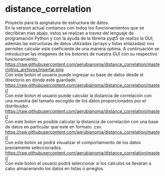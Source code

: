 # distance_correlation
Proyecto para la asignatura de estructura de datos.  
En la version actual contamos con todos los funcionamientos que se decribiran mas abajo, estos se realizan a travez del lenguaje de programación Python y con la ayuda de la libreria pyqt5 se realizo la GUI, además las estructuras de datos utilizadas (arrays y listas enlazadas) nos permiten calcular este coeficiente de una manera optima.
A continuación se introduciran las imagenes de los botones de nuestra GUI con su respectivo funcionamiento:  
https://raw.githubusercontent.com/aerubianoma/distance_correlation/master/otros_archivos/insertar.png    
Con este boton el usuario puede ingresar su base de datos desde el directorio en donde esté guardado.    
https://raw.githubusercontent.com/aerubianoma/distance_correlation/master/   
Con este boton el usuario puede calcular la distancia de correlación con una muestra del tamaño escogido de los datos proporcionados por el distribuidor.    
https://raw.githubusercontent.com/aerubianoma/distance_correlation/master/   
Con este boton es posible calcular la distancia de correlación con una base de datos en particular que esté en formato .csv.  
https://raw.githubusercontent.com/aerubianoma/distance_correlation/master/   
Con este boton se podrá visualizar el comportamiento de los datos previamente seleccionados.  
https://raw.githubusercontent.com/aerubianoma/distance_correlation/master/     
Con este boton el usuario podrá seleccionar si los calculos se llevaran a cabo almacenando los datos en listas o arreglos.  
